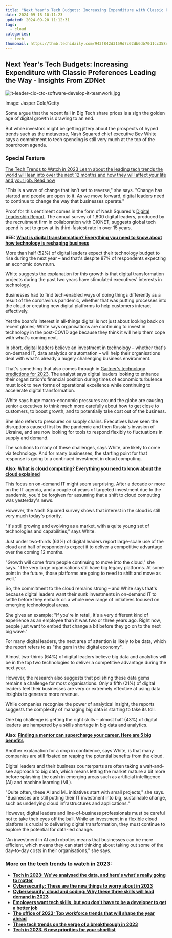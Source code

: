 ```yaml
---
title: "Next Year's Tech Budgets: Increasing Expenditure with Classic Preferences Leading the Way - Insights From ZDNet"
date: 2024-09-18 10:11:23
updated: 2024-09-20 11:12:31
tags:
  - cloud
categories:
  - tech
thumbnail: https://thmb.techidaily.com/943f842d3159d7c62db6db70d1cc358ee65b1b4726dfe5cba10ba2bbf753775f.jpg
---
```


## Next Year's Tech Budgets: Increasing Expenditure with Classic Preferences Leading the Way - Insights From ZDNet

![it-leader-cio-cto-software-develop-it-teamwork.jpg](https://www.zdnet.com/a/img/resize/c2d7bd862b4a1eff324d9e9943ea66d7c44cdf0a/2021/09/24/bf7a4285-c9ae-4bfa-9202-5f45b309f803/it-leader-cio-cto-software-develop-it-teamwork.jpg?auto=webp&width=1280)

Image: Jasper Cole/Getty

Some argue that the recent fall in Big Tech share prices is a sign the golden age of digital growth is drawing to an end. 

But while investors might be getting jittery about the prospects of hyped trends such as the [metaverse](https://www.zdnet.com/topic/how-the-metaverse-will-change-the-future-of-work-and-society/), Nash Squared chief executive Bev White says a commitment to tech spending is still very much at the top of the boardroom agenda.

### Special Feature

[The Tech Trends to Watch in 2023 Learn about the leading tech trends the world will lean into over the next 12 months and how they will affect your life and your job.  Read now](https://www.zdnet.com/topic/the-tech-trends-to-watch-in-2023/)

"This is a wave of change that isn't set to reverse," she says. "Change has started and people are open to it. As we move forward, digital leaders need to continue to change the way that businesses operate."

Proof for this sentiment comes in the form of Nash Squared's [Digital Leadership Report](https://www.nashsquared.com/dlr-2022). The annual survey of 1,800 digital leaders, produced by the recruitment firm in collaboration with CIONET, suggests global tech spend is set to grow at its third-fastest rate in over 15 years.

**SEE:** [**What is digital transformation? Everything you need to know about how technology is reshaping business**](https://www.zdnet.com/article/what-is-digital-transformation-everything-you-need-to-know-about-how-technology-is-reshaping/)

More than half (52%) of digital leaders expect their technology budget to rise during the next year – and that's despite 87% of respondents expecting an economic downturn.

White suggests the explanation for this growth is that digital transformation projects during the past two years have stimulated executives' interests in technology.

Businesses had to find tech-enabled ways of doing things differently as a result of the coronavirus pandemic, whether that was putting processes into the cloud or creating new digital platforms to help customers interact effectively.

Yet the board's interest in all-things digital is not just about looking back on recent glories; White says organisations are continuing to invest in technology in the post-COVID age because they think it will help them cope with what's coming next. 

In short, digital leaders believe an investment in technology – whether that's on-demand IT, data analytics or automation – will help their organisations deal with what's already a hugely challenging business environment.

That's something that also comes through in [Gartner's technology predictions for 2023](https://www.gartner.com/en/newsroom/press-releases/2022-10-17-gartner-identifies-the-top-10-strategic-technology-trends-for-2023). The analyst says digital leaders looking to enhance their organization's financial position during times of economic turbulence must look to new forms of operational excellence while continuing to accelerate digital transformation.

White says huge macro-economic pressures around the globe are causing senior executives to think much more carefully about how to get close to customers, to boost growth, and to potentially take cost out of the business.

She also refers to pressures on supply chains. Executives have seen the disruptions caused first by the pandemic and then Russia's invasion of Ukraine, and are now looking for tools to respond flexibly to fluctuations in supply and demand.

The solutions to many of these challenges, says White, are likely to come via technology. And for many businesses, the starting point for that response is going to a continued investment in cloud computing.

**Also:** [**What is cloud computing? Everything you need to know about the cloud explained**](https://www.zdnet.com/article/what-is-cloud-computing-everything-you-need-to-know-about-the-cloud/)

This focus on on-demand IT might seem surprising. After a decade or more on the IT agenda, and a couple of years of targeted investment due to the pandemic, you'd be forgiven for assuming that a shift to cloud computing was yesterday's news. 

However, the Nash Squared survey shows that interest in the cloud is still very much today's priority. 

"It's still growing and evolving as a market, with a quite young set of technologies and capabilities," says White. 

Just under two-thirds (63%) of digital leaders report large-scale use of the cloud and half of respondents expect it to deliver a competitive advantage over the coming 12 months. 

"Growth will come from people continuing to move into the cloud," she says. "The very large organisations still have big legacy platforms. At some point in the future, those platforms are going to need to shift and move as well."

So, the commitment to the cloud remains strong – and White says that's because digital leaders want their sunk investments in on-demand IT to settle before they embark on a whole new range of initiatives focused on emerging technological areas.

She gives an example: "If you're in retail, it's a very different kind of experience as an employee than it was two or three years ago. Right now, people just want to embed that change a bit before they go on to the next big wave."

For many digital leaders, the next area of attention is likely to be data, which the report refers to as "the gem in the digital economy".

Almost two-thirds (64%) of digital leaders believe big data and analytics will be in the top two technologies to deliver a competitive advantage during the next year. 

However, the research also suggests that polishing these data gems remains a challenge for most organisations. Only a fifth (21%) of digital leaders feel their businesses are very or extremely effective at using data insights to generate more revenue.

While companies recognise the power of analytical insight, the reports suggests the complexity of managing big data is starting to take its toll. 

One big challenge is getting the right skills – almost half (43%) of digital leaders are hampered by a skills shortage in big data and analytics.

**Also:** [**Finding a mentor can supercharge your career. Here are 5 big benefits**](https://www.zdnet.com/article/finding-a-mentor-can-supercharge-your-career-here-are-five-big-benefits/)

Another explanation for a drop in confidence, says White, is that many companies are still fixated on reaping the potential benefits from the cloud.

Digital leaders and their business counterparts are often taking a wait-and-see approach to big data, which means letting the market mature a bit more before splashing the cash in emerging areas such as artificial intelligence (AI) and machine learning (ML). 

"Quite often, these AI and ML initiatives start with small projects," she says. "Businesses are still putting their IT investment into big, sustainable change, such as underlying cloud infrastructures and applications."

However, digital leaders and line-of-business professionals must be careful not to take their eyes off the ball. While an investment in a flexible cloud platform is crucial to delivering digital transformation, they must continue to explore the potential for data-led change.

"An investment in AI and robotics means that businesses can be more efficient, which means they can start thinking about taking out some of the day-to-day costs in their organisations," she says. 

### **More on the tech trends to watch in 2023:**

* [**Tech in 2023: We've analysed the data, and here's what's really going to matter**](https://www.zdnet.com/article/tech-in-2023-weve-analysed-the-data-and-heres-whats-really-going-to-matter/)
* [**Cybersecurity: These are the new things to worry about in 2023**](https://www.zdnet.com/article/cybersecurity-these-are-the-new-things-to-worry-about-in-2023/)
* [**Cybersecurity, cloud and coding: Why these three skills will lead demand in 2023**](https://www.zdnet.com/article/cybersecurity-cloud-and-coding-why-these-three-skills-will-lead-demand-in-2023/)
* **[Employers want tech skills, but you don't have to be a developer to get a better job](https://www.zdnet.com/education/professional-development/employers-want-tech-skills-but-you-dont-have-to-be-a-developer-to-get-a-better-job/)**
* **[The office of 2023: Top workforce trends that will shape the year ahead](https://www.zdnet.com/article/what-to-expect-in-the-office-next-year-top-work-trends-to-watch-out-for-in-2023/)**
* **[Three tech trends on the verge of a breakthrough in 2023](https://www.zdnet.com/article/three-tech-trends-on-the-verge-of-a-breakthrough-in-2023/)**
* [**Tech in 2023: 6 new priorities for your shortlist**](https://www.zdnet.com/article/tech-in-2023-6-new-priorities-for-your-shortlist/)

<ins class="adsbygoogle"
     style="display:block"
     data-ad-format="autorelaxed"
     data-ad-client="ca-pub-7571918770474297"
     data-ad-slot="1223367746"></ins>



<ins class="adsbygoogle"
     style="display:block"
     data-ad-client="ca-pub-7571918770474297"
     data-ad-slot="8358498916"
     data-ad-format="auto"
     data-full-width-responsive="true"></ins>
